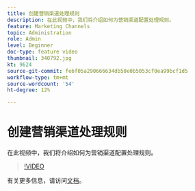 ```yaml
---
title: 创建营销渠道处理规则
description: 在此视频中，我们将介绍如何为营销渠道配置处理规则。
feature: Marketing Channels
topic: Administration
role: Admin
level: Beginner
doc-type: feature video
thumbnail: 340792.jpg
kt: 9624
source-git-commit: fe6f05a290666634db50e0b5053cf0ea99bcf1d5
workflow-type: tm+mt
source-wordcount: '54'
ht-degree: 12%

---
```



# 创建营销渠道处理规则

在此视频中，我们将介绍如何为营销渠道配置处理规则。

>[!VIDEO](https://video.tv.adobe.com/v/340792/?quality=12&learn=on)

有关更多信息，请访问[文档](https://experienceleague.adobe.com/docs/analytics/components/marketing-channels/c-rules.html?lang=en)。
